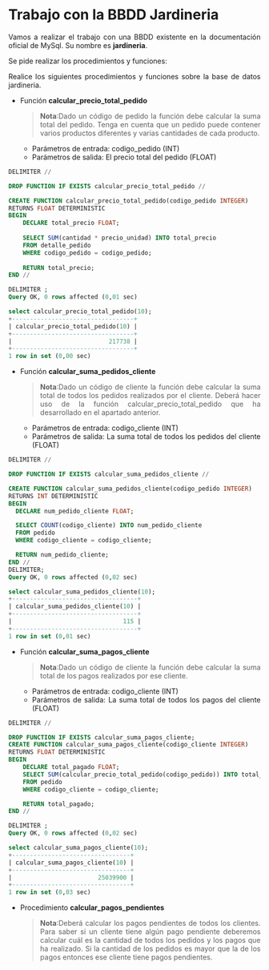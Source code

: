 <div align="justify">

# Trabajo con la BBDD Jardineria

Vamos a realizar el trabajo con una BBDD existente en la documentación  oficial de MySql. Su nombre es __jardineria__.

Se pide realizar los procedimientos y funciones:

Realice los siguientes procedimientos y funciones sobre la base de datos jardineria.
- Función  __calcular_precio_total_pedido__

  >__Nota__:Dado un código de pedido la función debe calcular la suma total del pedido. Tenga en cuenta que un pedido puede contener varios productos diferentes y varias cantidades de cada producto.
   - Parámetros de entrada: codigo_pedido (INT)
   - Parámetros de salida: El precio total del pedido (FLOAT)

```sql
DELIMITER //

DROP FUNCTION IF EXISTS calcular_precio_total_pedido //

CREATE FUNCTION calcular_precio_total_pedido(codigo_pedido INTEGER)
RETURNS FLOAT DETERMINISTIC
BEGIN
    DECLARE total_precio FLOAT;
    
    SELECT SUM(cantidad * precio_unidad) INTO total_precio
    FROM detalle_pedido
    WHERE codigo_pedido = codigo_pedido;
    
    RETURN total_precio;
END //

DELIMITER ;
Query OK, 0 rows affected (0,01 sec)

select calcular_precio_total_pedido(10);
+----------------------------------+
| calcular_precio_total_pedido(10) |
+----------------------------------+
|                           217738 |
+----------------------------------+
1 row in set (0,00 sec)
```

- Función  __calcular_suma_pedidos_cliente__
  >__Nota__:Dado un código de cliente la función debe calcular la suma total de todos los pedidos realizados por el cliente. Deberá hacer uso de la función calcular_precio_total_pedido que ha desarrollado en el apartado anterior.
  - Parámetros de entrada: codigo_cliente (INT)
  - Parámetros de salida: La suma total de todos los pedidos del cliente (FLOAT)
 
```sql
DELIMITER //

DROP FUNCTION IF EXISTS calcular_suma_pedidos_cliente //

CREATE FUNCTION calcular_suma_pedidos_cliente(codigo_pedido INTEGER)
RETURNS INT DETERMINISTIC
BEGIN
  DECLARE num_pedido_cliente FLOAT;

  SELECT COUNT(codigo_cliente) INTO num_pedido_cliente
  FROM pedido
  WHERE codigo_cliente = codigo_cliente;

  RETURN num_pedido_cliente;
END //
DELIMITER;
Query OK, 0 rows affected (0,02 sec)

select calcular_suma_pedidos_cliente(10);
+-----------------------------------+
| calcular_suma_pedidos_cliente(10) |
+-----------------------------------+
|                               115 |
+-----------------------------------+
1 row in set (0,01 sec)
```

- Función __calcular_suma_pagos_cliente__
  >__Nota__:Dado un código de cliente la función debe calcular la suma total de los pagos realizados por ese cliente.
  - Parámetros de entrada: codigo_cliente (INT)
  - Parámetros de salida: La suma total de todos los pagos del cliente (FLOAT)
 
```sql
DELIMITER //

DROP FUNCTION IF EXISTS calcular_suma_pagos_cliente;
CREATE FUNCTION calcular_suma_pagos_cliente(codigo_cliente INTEGER)
RETURNS FLOAT DETERMINISTIC
BEGIN
    DECLARE total_pagado FLOAT;
    SELECT SUM(calcular_precio_total_pedido(codigo_pedido)) INTO total_pagado
    FROM pedido
    WHERE codigo_cliente = codigo_cliente;

    RETURN total_pagado;
END //

DELIMITER ;
Query OK, 0 rows affected (0,02 sec)

select calcular_suma_pagos_cliente(10);
+---------------------------------+
| calcular_suma_pagos_cliente(10) |
+---------------------------------+
|                        25039900 |
+---------------------------------+
1 row in set (0,03 sec)
```

- Procedimiento __calcular_pagos_pendientes__
  >__Nota__:Deberá calcular los pagos pendientes de todos los clientes. Para saber si un cliente tiene algún pago pendiente deberemos calcular cuál es la cantidad de todos los pedidos y los pagos que ha realizado. Si la cantidad de los pedidos es mayor que la de los pagos entonces ese cliente tiene pagos pendientes.

</div>
